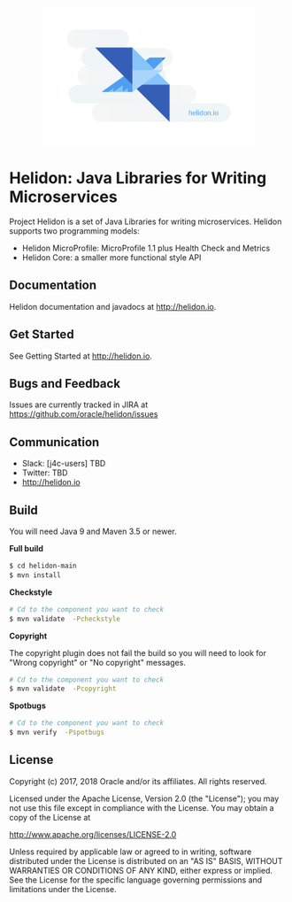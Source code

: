 <p align="center">
    <img src="./etc/images/helidon_cloud_sticker.png"
        height="250">
</p>

# Helidon: Java Libraries for Writing Microservices

Project Helidon is a set of Java Libraries for writing microservices.
Helidon supports two programming models:

* Helidon MicroProfile: MicroProfile 1.1 plus Health Check and Metrics
* Helidon Core: a smaller more functional style API

## Documentation

Helidon documentation and javadocs at <http://helidon.io>.

## Get Started

See Getting Started at <http://helidon.io>.

## Bugs and Feedback

Issues are currently tracked in JIRA at <https://github.com/oracle/helidon/issues>

## Communication

* Slack: [j4c-users] TBD
* Twitter: TBD
* http://helidon.io

## Build

You will need Java 9 and Maven 3.5 or newer.

**Full build**
```bash
$ cd helidon-main
$ mvn install
```

**Checkstyle**
```bash
# Cd to the component you want to check
$ mvn validate  -Pcheckstyle
```

**Copyright**

The copyright plugin does not fail the build so you will
need to look for "Wrong copyright" or "No copyright" messages.
```bash
# Cd to the component you want to check
$ mvn validate  -Pcopyright
```

**Spotbugs**
```bash
# Cd to the component you want to check
$ mvn verify  -Pspotbugs
```

## License

Copyright (c) 2017, 2018 Oracle and/or its affiliates. All rights reserved.

Licensed under the Apache License, Version 2.0 (the "License"); you may
not use this file except in compliance with the License. You may obtain
a copy of the License at

http://www.apache.org/licenses/LICENSE-2.0

Unless required by applicable law or agreed to in writing, software
distributed under the License is distributed on an "AS IS" BASIS, WITHOUT
WARRANTIES OR CONDITIONS OF ANY KIND, either express or implied. See the
License for the specific language governing permissions and limitations
under the License.
